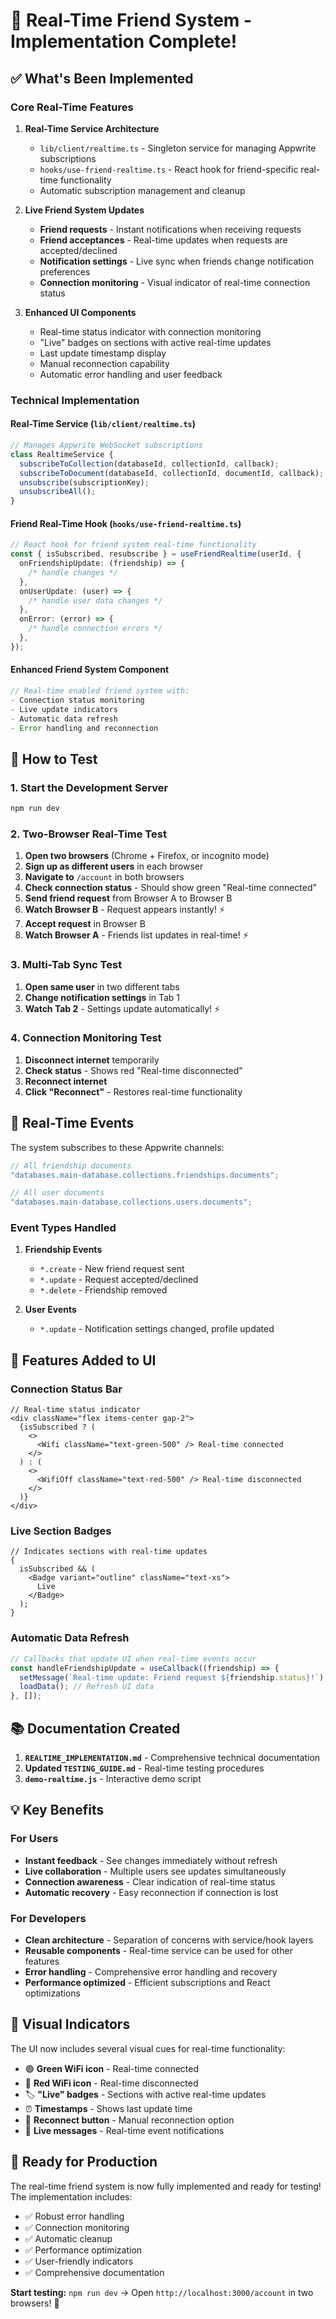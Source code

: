 # 🎉 Real-Time Friend System - Implementation Complete!

## ✅ What's Been Implemented

### Core Real-Time Features

1. **Real-Time Service Architecture**

   - `lib/client/realtime.ts` - Singleton service for managing Appwrite subscriptions
   - `hooks/use-friend-realtime.ts` - React hook for friend-specific real-time functionality
   - Automatic subscription management and cleanup

2. **Live Friend System Updates**

   - **Friend requests** - Instant notifications when receiving requests
   - **Friend acceptances** - Real-time updates when requests are accepted/declined
   - **Notification settings** - Live sync when friends change notification preferences
   - **Connection monitoring** - Visual indicator of real-time connection status

3. **Enhanced UI Components**
   - Real-time status indicator with connection monitoring
   - "Live" badges on sections with active real-time updates
   - Last update timestamp display
   - Manual reconnection capability
   - Automatic error handling and user feedback

### Technical Implementation

#### Real-Time Service (`lib/client/realtime.ts`)

```typescript
// Manages Appwrite WebSocket subscriptions
class RealtimeService {
  subscribeToCollection(databaseId, collectionId, callback);
  subscribeToDocument(databaseId, collectionId, documentId, callback);
  unsubscribe(subscriptionKey);
  unsubscribeAll();
}
```

#### Friend Real-Time Hook (`hooks/use-friend-realtime.ts`)

```typescript
// React hook for friend system real-time functionality
const { isSubscribed, resubscribe } = useFriendRealtime(userId, {
  onFriendshipUpdate: (friendship) => {
    /* handle changes */
  },
  onUserUpdate: (user) => {
    /* handle user data changes */
  },
  onError: (error) => {
    /* handle connection errors */
  },
});
```

#### Enhanced Friend System Component

```typescript
// Real-time enabled friend system with:
- Connection status monitoring
- Live update indicators
- Automatic data refresh
- Error handling and reconnection
```

## 🚀 How to Test

### 1. Start the Development Server

```bash
npm run dev
```

### 2. Two-Browser Real-Time Test

1. **Open two browsers** (Chrome + Firefox, or incognito mode)
2. **Sign up as different users** in each browser
3. **Navigate to** `/account` in both browsers
4. **Check connection status** - Should show green "Real-time connected"
5. **Send friend request** from Browser A to Browser B
6. **Watch Browser B** - Request appears instantly! ⚡
7. **Accept request** in Browser B
8. **Watch Browser A** - Friends list updates in real-time! ⚡

### 3. Multi-Tab Sync Test

1. **Open same user** in two different tabs
2. **Change notification settings** in Tab 1
3. **Watch Tab 2** - Settings update automatically! ⚡

### 4. Connection Monitoring Test

1. **Disconnect internet** temporarily
2. **Check status** - Shows red "Real-time disconnected"
3. **Reconnect internet**
4. **Click "Reconnect"** - Restores real-time functionality

## 🎯 Real-Time Events

The system subscribes to these Appwrite channels:

```javascript
// All friendship documents
"databases.main-database.collections.friendships.documents";

// All user documents
"databases.main-database.collections.users.documents";
```

### Event Types Handled

1. **Friendship Events**

   - `*.create` - New friend request sent
   - `*.update` - Request accepted/declined
   - `*.delete` - Friendship removed

2. **User Events**
   - `*.update` - Notification settings changed, profile updated

## 🔧 Features Added to UI

### Connection Status Bar

```tsx
// Real-time status indicator
<div className="flex items-center gap-2">
  {isSubscribed ? (
    <>
      <Wifi className="text-green-500" /> Real-time connected
    </>
  ) : (
    <>
      <WifiOff className="text-red-500" /> Real-time disconnected
    </>
  )}
</div>
```

### Live Section Badges

```tsx
// Indicates sections with real-time updates
{
  isSubscribed && (
    <Badge variant="outline" className="text-xs">
      Live
    </Badge>
  );
}
```

### Automatic Data Refresh

```typescript
// Callbacks that update UI when real-time events occur
const handleFriendshipUpdate = useCallback((friendship) => {
  setMessage(`Real-time update: Friend request ${friendship.status}!`);
  loadData(); // Refresh UI data
}, []);
```

## 📚 Documentation Created

1. **`REALTIME_IMPLEMENTATION.md`** - Comprehensive technical documentation
2. **Updated `TESTING_GUIDE.md`** - Real-time testing procedures
3. **`demo-realtime.js`** - Interactive demo script

## 💡 Key Benefits

### For Users

- **Instant feedback** - See changes immediately without refresh
- **Live collaboration** - Multiple users see updates simultaneously
- **Connection awareness** - Clear indication of real-time status
- **Automatic recovery** - Easy reconnection if connection is lost

### For Developers

- **Clean architecture** - Separation of concerns with service/hook layers
- **Reusable components** - Real-time service can be used for other features
- **Error handling** - Comprehensive error handling and recovery
- **Performance optimized** - Efficient subscriptions and React optimizations

## 🎨 Visual Indicators

The UI now includes several visual cues for real-time functionality:

- 🟢 **Green WiFi icon** - Real-time connected
- 🔴 **Red WiFi icon** - Real-time disconnected
- 🏷️ **"Live" badges** - Sections with active real-time updates
- ⏰ **Timestamps** - Shows last update time
- 🔄 **Reconnect button** - Manual reconnection option
- 💬 **Live messages** - Real-time event notifications

## 🚀 Ready for Production

The real-time friend system is now fully implemented and ready for testing! The implementation includes:

- ✅ Robust error handling
- ✅ Connection monitoring
- ✅ Automatic cleanup
- ✅ Performance optimization
- ✅ User-friendly indicators
- ✅ Comprehensive documentation

**Start testing:** `npm run dev` → Open `http://localhost:3000/account` in two browsers! 🎉
